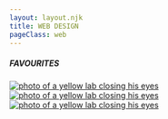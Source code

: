 ```yaml
---
layout: layout.njk
title: WEB DESIGN
pageClass: web
---
```

##### FAVOURITES


<div class="web-container">
    <div class="web-column">
        <a href="http://sam-alaksa126.com/Alaksa_A2/">
        <div class="web-img1">
            <img class="photo-01" src="../img/web-photo1.jpeg" alt="photo of a yellow lab closing his eyes">
        </div>
        <a href="http://sam-alaksa126.com/Alaksa_A1/">
        <div class="web-img2">
            <img class="photo-02" src="../img/web-photo2.jpeg" alt="photo of a yellow lab closing his eyes">
        </div>
        <a href="http://sam-alaksa126.com/Alaksa_L2/">
        <div class="web-img3">
            <img class="photo-03" src="../img/web-photo3.jpeg" alt="photo of a yellow lab closing his eyes">
        </div>
    </div>
  </div>